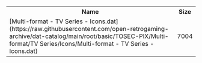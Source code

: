 <table>
<tr><th>Name</th><th>Size</th></tr>
<tr><td>
[Multi-format - TV Series - Icons.dat](https://raw.githubusercontent.com/open-retrogaming-archive/dat-catalog/main/root/basic/TOSEC-PIX/Multi-format/TV Series/Icons/Multi-format - TV Series - Icons.dat)
</td><td>7004</td></tr>
</table>
